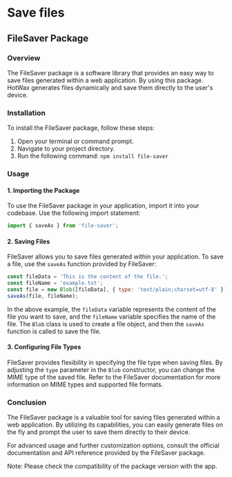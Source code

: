 # Save files

## FileSaver Package

### Overview

The FileSaver package is a software library that provides an easy way to save files generated within a web application. By using this package. HotWax generates files dynamically and save them directly to the user's device.

### Installation

To install the FileSaver package, follow these steps:

1. Open your terminal or command prompt.
2. Navigate to your project directory.
3. Run the following command: `npm install file-saver`

### Usage

#### 1. Importing the Package

To use the FileSaver package in your application, import it into your codebase. Use the following import statement:

```javascript
import { saveAs } from 'file-saver';
```

#### 2. Saving Files

FileSaver allows you to save files generated within your application. To save a file, use the `saveAs` function provided by FileSaver:

```javascript
const fileData = 'This is the content of the file.';
const fileName = 'example.txt';
const file = new Blob([fileData], { type: 'text/plain;charset=utf-8' });
saveAs(file, fileName);
```

In the above example, the `fileData` variable represents the content of the file you want to save, and the `fileName` variable specifies the name of the file. The `Blob` class is used to create a file object, and then the `saveAs` function is called to save the file.

#### 3. Configuring File Types

FileSaver provides flexibility in specifying the file type when saving files. By adjusting the `type` parameter in the `Blob` constructor, you can change the MIME type of the saved file. Refer to the FileSaver documentation for more information on MIME types and supported file formats.

### Conclusion

The FileSaver package is a valuable tool for saving files generated within a web application. By utilizing its capabilities, you can easily generate files on the fly and prompt the user to save them directly to their device.

For advanced usage and further customization options, consult the official documentation and API reference provided by the FileSaver package.

Note: Please check the compatibility of the package version with the app. 
